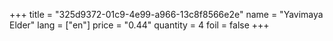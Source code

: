 +++
title = "325d9372-01c9-4e99-a966-13c8f8566e2e"
name = "Yavimaya Elder"
lang = ["en"]
price = "0.44"
quantity = 4
foil = false
+++
